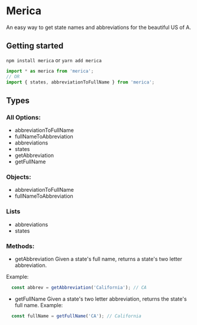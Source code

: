 # Merica

An easy way to get state names and abbreviations for the beautiful US of A.

## Getting started 

`npm install merica`
or
`yarn add merica`

```js
import * as merica from 'merica';
// OR
import { states, abbreviationToFullName } from 'merica';
```

## Types

### All Options:
- abbreviationToFullName
- fullNameToAbbreviation
- abbreviations
- states
- getAbbreviation
- getFullName

### Objects:
- abbreviationToFullName
- fullNameToAbbreviation

### Lists
- abbreviations
- states

### Methods:
- getAbbreviation
Given a state's full name, returns a state's two letter abbreviation.

Example: 
```js
  const abbrev = getAbbreviation('California'); // CA
```

- getFullName
Given a state's two letter abbreviation, returns the state's full name.
Example:
```js
  const fullName = getFullName('CA'); // California
```